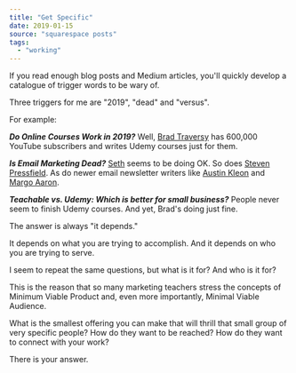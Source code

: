 ```yaml
---
title: "Get Specific"
date: 2019-01-15
source: "squarespace posts"
tags: 
  - "working"
---
```



If you read enough blog posts and Medium articles, you'll quickly develop a catalogue of trigger words to be wary of.

Three triggers for me are "2019", "dead" and "versus".

For example:

**_Do Online Courses Work in 2019?_** Well, [Brad Traversy](https://traversymedia.com) has 600,000 YouTube subscribers and writes Udemy courses just for them.

**_Is Email Marketing Dead?_** [Seth](https://seths.blog/) seems to be doing OK. So does [Steven Pressfield](https://stevenpressfield.com/blog/). As do newer email newsletter writers like [Austin Kleon](https://austinkleon.com/) and [Margo Aaron](https://www.thatseemsimportant.com/).

**_Teachable vs. Udemy: Which is better for small business?_** People never seem to finish Udemy courses. And yet, Brad's doing just fine.

The answer is always "it depends."

It depends on what you are trying to accomplish. And it depends on who you are trying to serve.

I seem to repeat the same questions, but what is it for? And who is it for?

This is the reason that so many marketing teachers stress the concepts of Minimum Viable Product and, even more importantly, Minimal Viable Audience.

What is the smallest offering you can make that will thrill that small group of very specific people? How do they want to be reached? How do they want to connect with your work?

There is your answer.

